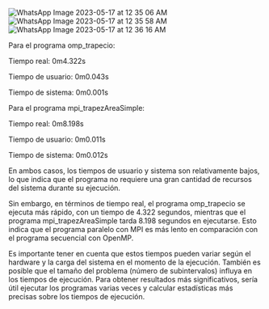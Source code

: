 ![WhatsApp Image 2023-05-17 at 12 35 06 AM](https://github.com/SC3UIS/IntroPP2182032/assets/46767951/dbcb4031-7052-44e3-bdb2-412885d9a602)
![WhatsApp Image 2023-05-17 at 12 35 58 AM](https://github.com/SC3UIS/IntroPP2182032/assets/46767951/88e95dc5-f4da-4ff5-b6b1-c61a5a4279c3)
![WhatsApp Image 2023-05-17 at 12 36 16 AM](https://github.com/SC3UIS/IntroPP2182032/assets/46767951/598c0d19-8c2b-4487-99ef-c53b312805dc)


Para el programa omp_trapecio:

Tiempo real: 0m4.322s

Tiempo de usuario: 0m0.043s

Tiempo de sistema: 0m0.001s

Para el programa mpi_trapezAreaSimple:

Tiempo real: 0m8.198s

Tiempo de usuario: 0m0.011s

Tiempo de sistema: 0m0.012s

En ambos casos, los tiempos de usuario y sistema son relativamente bajos, lo que indica que el programa no requiere una gran cantidad de recursos del sistema durante su ejecución.

Sin embargo, en términos de tiempo real, el programa omp_trapecio se ejecuta más rápido, con un tiempo de 4.322 segundos, mientras que el programa mpi_trapezAreaSimple tarda 8.198 segundos en ejecutarse. Esto indica que el programa paralelo con MPI es más lento en comparación con el programa secuencial con OpenMP.

Es importante tener en cuenta que estos tiempos pueden variar según el hardware y la carga del sistema en el momento de la ejecución. También es posible que el tamaño del problema (número de subintervalos) influya en los tiempos de ejecución. Para obtener resultados más significativos, sería útil ejecutar los programas varias veces y calcular estadísticas más precisas sobre los tiempos de ejecución.
